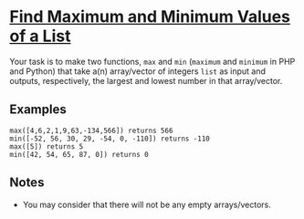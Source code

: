 # [Find Maximum and Minimum Values of a List](https://www.codewars.com/kata/577a98a6ae28071780000989)

Your task is to make two functions, `max` and `min` (`maximum` and `minimum` in PHP and Python) that take a(n) array/vector of integers `list` as input and outputs, respectively, the largest and lowest number in that array/vector.

## Examples

```
max([4,6,2,1,9,63,-134,566]) returns 566
min([-52, 56, 30, 29, -54, 0, -110]) returns -110
max([5]) returns 5
min([42, 54, 65, 87, 0]) returns 0
```

## Notes

* You may consider that there will not be any empty arrays/vectors.